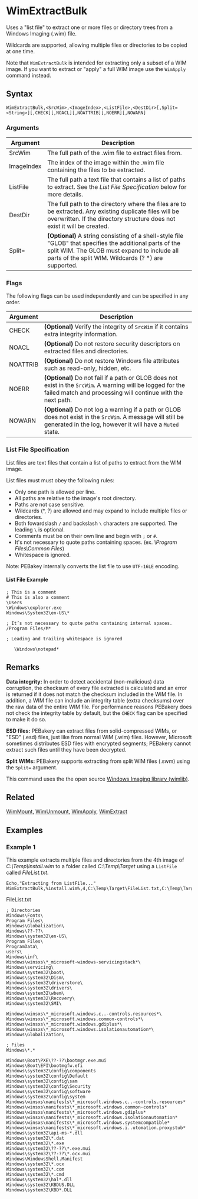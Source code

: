 # WimExtractBulk

Uses a "list file" to extract one or more files or directory trees from a Windows Imaging (.wim) file.

Wildcards are supported, allowing multiple files or directories to be copied at one time.

Note that `WimExtractBulk` is intended for extracting only a subset of a WIM image. If you want to extract or "apply" a full WIM image use the `WimApply` command instead.

## Syntax

```pebakery
WimExtractBulk,<SrcWim>,<ImageIndex>,<ListFile>,<DestDir>[,Split=<String>][,CHECK][,NOACL][,NOATTRIB][,NOERR][,NOWARN]
```

### Arguments

| Argument | Description |
| --- | --- |
| SrcWim | The full path of the .wim file to extract files from. |
| ImageIndex | The index of the image within the .wim file containing the files to be extracted. |
| ListFile | The full path a text file that contains a list of paths to extract. See the _List File Specification_ below for more details. |
| DestDir | The full path to the directory where the files are to be extracted. Any existing duplicate files will be overwritten. If the directory structure does not exist it will be created. |
| Split= | **(Optional)** A string consisting of a shell-style file "GLOB" that specifies the additional parts of the split WIM. The GLOB must expand to include all parts of the split WIM. Wildcards (? *) are supported. |

### Flags

The following flags can be used independently and can be specified in any order.

| Argument | Description |
| --- | --- |
| CHECK | **(Optional)** Verify the integrity of `SrcWim` if it contains extra integrity information. |
| NOACL | **(Optional)** Do not restore security descriptors on extracted files and directories. |
| NOATTRIB | **(Optional)** Do not restore Windows file attributes such as read-only, hidden, etc. |
| NOERR | **(Optional)** Do not fail if a path or GLOB does not exist in the `SrcWim`. A warning will be logged for the failed match and processing will continue with the next path. |
| NOWARN | **(Optional)** Do not log a warning if a path or GLOB does not exist in the `SrcWim`. A message will still be generated in the log, however it will have a `Muted` state. |

### List File Specification

List files are text files that contain a list of paths to extract from the WIM image.

List files must must obey the following rules:

- Only one path is allowed per line.
- All paths are relative to the image's root directory.
- Paths are not case sensitive.
- Wildcards (*, ?) are allowed and may expand to include multiple files or directories.
- Both fowardslash `/` and backslash `\` characters are supported. The leading `\` is optional.
- Comments must be on their own line and begin with `;` or `#`.
- It's not necessary to quote paths containing spaces. (ex. _\Program Files\Common Files_)
- Whitespace is ignored.

Note: PEBakey internally converts the list file to use `UTF-16LE` encoding.

#### List File Example

```pebakery
; This is a comment
# This is also a comment
\Users
\Windows\explorer.exe
Windows\System32\en-US\*

; It’s not necessary to quote paths containing internal spaces.
/Program Files/M*

; Leading and trailing whitespace is ignored

   \Windows\notepad*

```

## Remarks

**Data integrity:** In order to detect accidental (non-malicious) data corruption, the checksum of every file extracted is calculated and an error is returned if it does not match the checksum included in the WIM file. In addition, a WIM file can include an integrity table (extra checksums) over the raw data of the entire WIM file. For performance reasons PEBakery does not check the integrity table by default, but the `CHECK` flag can be specified to make it do so.

**ESD files:** PEBakery can extract files from solid-compressed WIMs, or "ESD" (.esd) files, just like from normal WIM (.wim) files. However, Microsoft sometimes distributes ESD files with encrypted segments; PEBakery cannot extract such files until they have been decrypted.

**Split WIMs:** PEBakery supports extracting from split WIM files (.swm) using the `Split=` argument.

This command uses the the open source [Windows Imaging library (wimlib)](https://wimlib.net/).

## Related

[WimMount](./WimMount.md), [WimUnmount](./WimUnmount.md), [WimApply](./WimApply.md), [WimExtract](./WimExtract.md)

## Examples

### Example 1

This example extracts multiple files and directories from the 4th image of *C:\Temp\install.wim* to a folder called *C:\Temp\Target* using a `ListFile` called *FileList.txt*.

```pebakery
Echo,"Extracting from ListFile..."
WimExtractBulk,%install.wim%,4,C:\Temp\Target\FileList.txt,C:\Temp\Target\Extract,NOACL
```

FileList.txt

```pebakery
; Directories
Windows\Fonts\
Program Files\
Windows\Globalization\
Windows\??-??\
Windows\system32\en-US\
Program Files\
ProgramData\
users\
Windows\inf\
Windows\winsxs\*_microsoft-windows-servicingstack*\
Windows\servicing\
Windows\system32\boot\
Windows\system32\Dism\
Windows\system32\driverstore\
Windows\system32\drivers\
Windows\system32\wbem\
Windows\system32\Recovery\
Windows\system32\SMI\

Windows\winsxs\*_microsoft.windows.c..-controls.resources*\
Windows\winsxs\*_microsoft.windows.common-controls*\
Windows\winsxs\*_microsoft.windows.gdiplus*\
Windows\winsxs\*_microsoft.windows.isolationautomation*\
Windows\Globalization\

; Files
Windows\*.*

Windows\Boot\PXE\??-??\bootmgr.exe.mui
Windows\Boot\EFI\bootmgfw.efi
Windows\system32\config\components
Windows\system32\config\Default
Windows\system32\config\sam
Windows\system32\config\Security
Windows\system32\config\software
Windows\system32\config\system
Windows\winsxs\manifests\*_microsoft.windows.c..-controls.resources*
Windows\winsxs\manifests\*_microsoft.windows.common-controls*
Windows\winsxs\manifests\*_microsoft.windows.gdiplus*
Windows\winsxs\manifests\*_microsoft.windows.isolationautomation*
Windows\winsxs\manifests\*_microsoft.windows.systemcompatible*
Windows\winsxs\manifests\*_microsoft.windows.i..utomation.proxystub*
Windows\system32\api-ms-*.dll
Windows\system32\*.dat
Windows\system32\*.exe
Windows\system32\??-??\*.exe.mui
Windows\system32\??-??\*.ocx.mui
Windows\WindowsShell.Manifest
Windows\system32\*.ocx
Windows\system32\*.com
Windows\system32\*.cmd
Windows\system32\hal*.dll
Windows\system32\KBDUS.DLL
Windows\system32\KBD*.DLL
```
